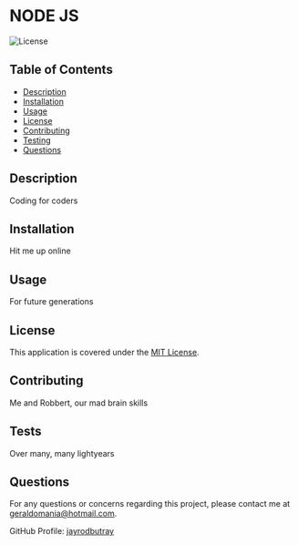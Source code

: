 
# NODE JS

![License](https://img.shields.io/badge/license-MIT)

## Table of Contents
- [Description](#description)
- [Installation](#installation)
- [Usage](#usage)
- [License](#license)
- [Contributing](#contribution)
- [Testing](#test)
- [Questions](#questions)

## Description <a name="description"></a>
Coding for coders

## Installation <a name="installation"></a>
Hit me up online

## Usage <a name="usage"></a>
For future generations

## License <a name="license"></a>

This application is covered under the [MIT License](https://opensource.org/licenses/MIT).

## Contributing <a name="contribution"></a>
Me and Robbert, our mad brain skills

## Tests <a name="test"></a>
Over many, many lightyears

## Questions <a name="questions"></a>
For any questions or concerns regarding this project, please contact me at geraldomania@hotmail.com.

GitHub Profile: [jayrodbutray](https://github.com/jayrodbutray)
